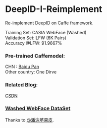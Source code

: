# DeepID-I-Reimplement
Re-implement DeepID on Caffe framework.

Training Set: CASIA WebFace  (Washed)<br>
Validation Set: LFW  (6K Pairs)<br>
Accuracy @LFW:  91.9667%<br>

### Pre-trained Caffemodel:
CHN : [Baidu Pan](https://pan.baidu.com/s/1dETmLLR)<br>
Other country: One Dirve<br>

### Related Blog:
[CSDN](http://blog.csdn.net/baidu_24281959/article/details/53462168)<br>

### [Washed WebFace DataSet](http://pan.baidu.com/s/1hrKpbm8)<br>
Thanks to [@潘泳苹果皮](http://weibo.com/maxpanyong?is_all=1).<br>

